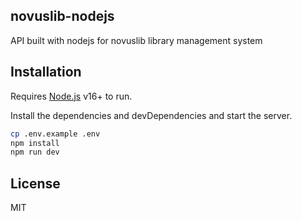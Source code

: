 ## novuslib-nodejs
API built with nodejs for novuslib library management system


## Installation

Requires [Node.js](https://nodejs.org/) v16+ to run.

Install the dependencies and devDependencies and start the server.

```sh
cp .env.example .env
npm install
npm run dev
```

## License

MIT
